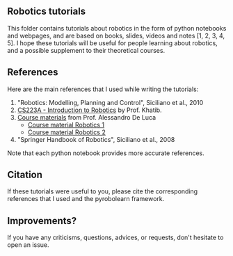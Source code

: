 ## Robotics tutorials

This folder contains tutorials about robotics in the form of python notebooks and webpages, and are based on books, slides, videos and notes [1, 2, 3, 4, 5]. I hope these tutorials will be useful for people learning about robotics, and a possible supplement to their theoretical courses.


## References

Here are the main references that I used while writing the tutorials:
1. "Robotics: Modelling, Planning and Control", Siciliano et al., 2010
2. [CS223A - Introduction to Robotics](https://see.stanford.edu/course/cs223a) by Prof. Khatib.
3. [Course materials](http://www.diag.uniroma1.it/deluca/Teaching.php) from Prof. Alessandro De Luca
    - [Course material Robotics 1](http://www.diag.uniroma1.it/deluca/rob1_en/material_rob1_en.html)
    - [Course material Robotics 2](http://www.diag.uniroma1.it/deluca/rob2_en/material_rob2_en.html)
4. "Springer Handbook of Robotics", Siciliano et al., 2008

Note that each python notebook provides more accurate references.


## Citation

If these tutorials were useful to you, please cite the corresponding references that I used and the pyrobolearn framework.


## Improvements?

If you have any criticisms, questions, advices, or requests, don't hesitate to open an issue.

